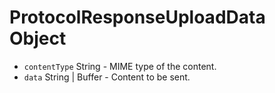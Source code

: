 # ProtocolResponseUploadData Object

* `contentType` String - MIME type of the content.
* `data` String | Buffer - Content to be sent.
